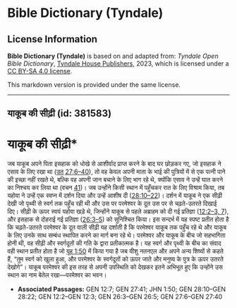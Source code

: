 # Bible Dictionary (Tyndale)

## License Information

**Bible Dictionary (Tyndale)** is based on and adapted from: _Tyndale Open Bible Dictionary_, [Tyndale House Publishers](https://tyndaleopenresources.com/), 2023, which is licensed under a [CC BY-SA 4.0 license](https://creativecommons.org/licenses/by-sa/4.0/legalcode.en).

This markdown version is provided under the same license.



--------------------------------

## याकूब की सीढ़ी (id: 381583)

याकूब की सीढ़ी\*
================

जब याकूब अपने पिता इसहाक को धोखे से आशीर्वाद प्राप्त करने के बाद घर छोड़कर गए, जो इसहाक ने एसाव के लिए रखा था ([उत् 27:6–40](https://ref.ly/Gen27:6-Gen27:40)), तो वह केवल अपनी माता के भाई की पुत्रियों में से एक पत्नी पाने की इच्छा नहीं रखते थे, बल्कि वह अपनी जान बचाने के लिए भाग रहे थे, क्योंकि एसाव ने उन्हें घात करने का निश्चय कर लिया था (वचन [41](https://ref.ly/Gen27:41))। जब उन्होंने किसी स्थान में पहुँचकर रात के लिए विश्राम किया, तब यहोवा ने उन्हें एक स्वप्न में दर्शन दिया और उन्हें आशीष दी ([28:10–22](https://ref.ly/Gen28:10-Gen28:22))। दर्शन में याकूब ने एक सीढ़ी देखी जो पृथ्वी से स्वर्ग तक पहुँच रही थी और उस पर परमेश्वर के दूत उस पर से चढ़ते\-उतरते दिखाई दिए। सीढ़ी के ऊपर स्वयं यहोवा खड़े थे, जिन्होंने याकूब से पहले अब्राहम को दी गई प्रतिज्ञा ([12:2–3, 7](https://ref.ly/Gen12:2-Gen12:3,Gen12:7)), और इसहाक से दोहराई गई प्रतिज्ञा ([26:3–5](https://ref.ly/Gen26:3-Gen26:5)) को सुनिश्चित किया। इस सन्दर्भ में यह स्पष्ट प्रतीत होता है कि चढ़ते\-उतरते परमेश्वर के दूत वाली सीढ़ी यह दर्शाती है कि परमेश्वर याकूब तक पहुँच रहे थे और याकूब के लिए उनके साथ सम्बंध स्थापित करने का मार्ग बना रहे थे। परमेश्वर और याकूब के बीच जो सहभागिता होनी थी, वह सीढ़ी और स्वर्गदूतों की गति के द्वारा प्रतीकात्मक है। यह स्वर्ग और पृथ्वी के बीच का संवाद वही स्थान प्रतीत होता है जो [यूह 1:50](https://ref.ly/John1:50) में किया गया है जब यीशु नतनएल और अपने अन्य शिष्यों से कहते हैं, “तुम स्वर्ग को खुला हुआ, और परमेश्वर के स्वर्गदूतों को ऊपर जाते और मनुष्य के पुत्र के ऊपर उतरते देखोगे”। याकूब परमेश्वर की इस तरह से अपनी उपस्थिति को देखकर इतने अभिभूत हुए कि उन्होंने उस स्थान का नाम बेतेल रखा—परमेश्वर का भवन।

* **Associated Passages:** GEN 12:7; GEN 27:41; JHN 1:50; GEN 28:10–GEN 28:22; GEN 12:2–GEN 12:3; GEN 26:3–GEN 26:5; GEN 27:6–GEN 27:40

